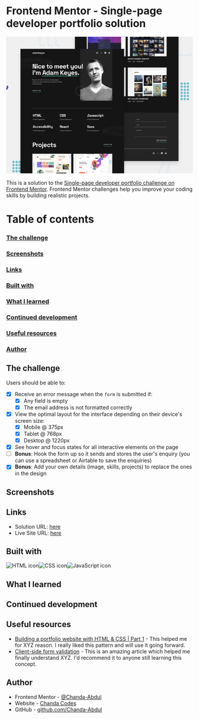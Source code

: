 # Frontend Mentor - Single-page developer portfolio solution
<img src="assets/images/preview.webp">

This is a solution to the [Single-page developer portfolio challenge on Frontend Mentor](https://www.frontendmentor.io/challenges/singlepage-developer-portfolio-bBVj2ZPi-x). Frontend Mentor challenges help you improve your coding skills by building realistic projects. 

# Table of contents
<!-- <center> -->

### [The challenge](#the-challenge)
###  [Screenshots](#screenshots) 
### [Links](#links) 
### [Built with](#built-with)
### [What I learned](#what-i-learned)

### [Continued development](#continued-development)
### [Useful resources](#useful-resources)
### [Author](#author)

<!-- </center> -->

## The challenge

Users should be able to:

- [x] Receive an error message when the `form` is submitted if:
  - [x] Any field is empty
  - [x] The email address is not formatted correctly
- [x] View the optimal layout for the interface depending on their device's screen size:
  - [x] Mobile @ 375px
  - [x] Tablet @ 768px
  - [x] Desktop @ 1220px
- [x] See hover and focus states for all interactive elements on the page
- [ ] **Bonus**: Hook the form up so it sends and stores the user's enquiry (you can use a spreadsheet or Airtable to save the enquiries)
- [x] **Bonus**: Add your own details (image, skills, projects) to replace the ones in the design
<!-- TO-Do => update project img's with view port resize -->
<!-- TO-DO => See hover and focus states for all interactive elements on the page -->
<!-- TO-DO => Hook the form up so it sends and stores the user's enquiry (you can use a spreadsheet or Airtable to save the enquiries) -->
<!-- TO-DO => Accessibility -->
<!-- TO-DO => Deploy -->

## Screenshots


## Links

- Solution URL: [here](https://github.com/Chanda-Abdul/Single-page-developer-portfolio-Frontend-Mentor)
- Live Site URL: [here](https://keen-bavarois-14c4e7.netlify.app/)


## Built with

<img src="https://img.shields.io/badge/HTML5-E34F26?style=for-the-badge&logo=html5&logoColor=white" alt="HTML icon" height="30" /><img src="https://img.shields.io/badge/CSS3-1572B6?style=for-the-badge&logo=css3&logoColor=white" alt="CSS icon" height="30" /><img src="https://img.shields.io/badge/JavaScript-323330?style=for-the-badge&logo=javascript&logoColor=F7DF1E" alt="JavaScript icon" height="30" />

## What I learned

<!-- Use this section to recap over some of your major learnings while working through this project. Writing these out and providing code samples of areas you want to highlight is a great way to reinforce your own knowledge.

To see how you can add code snippets, see below:

```html
<h1>Some HTML code I'm proud of</h1>
```
```css
.proud-of-this-css {
  color: papayawhip;
}
```
```js
const proudOfThisFunc = () => {
  console.log('🎉')
}
```

 -->


## Continued development

<!-- Use this section to outline areas that you want to continue focusing on in future projects. These could be concepts you're still not completely comfortable with or techniques you found useful that you want to refine and perfect. -->


## Useful resources

- [Building a portfolio website with HTML & CSS | Part 1](https://youtu.be/65GVcdESj3s) - This helped me for XYZ reason. I really liked this pattern and will use it going forward.
- [Client-side form validation](https://developer.mozilla.org/en-US/docs/Learn/Forms/Form_validation#validating_forms_using_javascript) - This is an amazing article which helped me finally understand XYZ. I'd recommend it to anyone still learning this concept.


## Author

- Frontend Mentor - [@Chanda-Abdul](https://www.frontendmentor.io/profile/Chanda-Abdul)
- Website - [Chanda Codes](https://chandacodes.com/)
- GitHub - [github.com/Chanda-Abdul](https://github.com/Chanda-Abdul)




